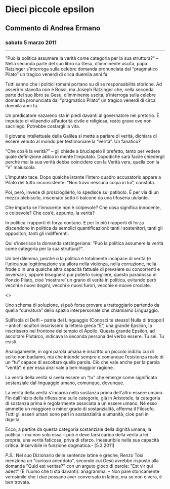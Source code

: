 # Dieci piccole epsilon  
## Commento di Andrea Ermano  
### sabato 5 marzo 2011
-----------------------------------

"Può la politica assumere la verità come categoria per la sua struttura?" – Nella seconda parte del suo libro su Gesù, d’imminente uscita, papa Ratzinger s’interroga sulla celebre domanda pronunciata dal “pragmatico Pilato” un tragico venerdì di circa duemila anni fa.


Tutti sanno che i politici romani portano su di sé responsabilità storiche. Ad asserirlo stavolta non è Bossi, ma Joseph Ratzinger che, nella seconda parte del suo libro su Gesù, d’imminente uscita, s’interroga sulla celebre domanda pronunciata dal “pragmatico Pilato” un tragico venerdì di circa duemila anni fa.

Un predicatore nazareno sta in piedi davanti al governatore nel pretorio. È imputato di vilipendio all’autorità civile e religiosa, reato grave ove non sacrilego. Potrebbe costargli la vita.

Il giovane intellettuale della Galilea si mette a parlare di verità, dichiara di essere venuto al mondo per testimoniare la “verità”. Un fanatico?

“Che cos’è la verità?” – gli chiede a bruciapelo il prefetto, tanto per vedere quale definizione abbia in mente l’imputato. Dopodiché sarà facile chiedergli perché mai la sua verità debba coincidere con la Verità vera, quella con la “V” maiuscola.

L’imputato tace. Dopo qualche istante l’intero quadro accusatorio appare a Pilato del tutto inconsistente: “Non trovo nessuna colpa in lui”, constata.

Poi, però, invece di proscioglierlo, lo spedisce sul patibolo. È per via di un mezzo plebiscito, inscenato sotto il balcone da una tifoseria ululante.

Che importa se l’innocente non è colpevole? Che cosa significa innocente, o colpevole? Che cos’è, appunto, la verità?

In politica i rapporti di forza contano. E per lo più i rapporti di forza discendono in politica da semplici quantificazioni: tanti i sostenitori, tanti gli oppositori, tanti gli indifferenti.

Qui s’inserisce la domanda ratzingeriana: ”Può la politica assumere la verità come categoria per la sua struttura?“.

Un bel dilemma, perché o la politica è totalmente incapace di verità (e l’unica sua legittimazione sta allora nella violenza, nella corruzione, nella frode o in una qualche altra capacità fattuale di prevalere su concorrenti e avversari), oppure bisognerà pur poterlo sciogliere, questo paradosso di Ponzio Pilato, cioè ‘mostrare’ un grano di verità in politica, evitando però vecchi e nuovi dogmi, vecchi e nuovi furori, vecchie e nuove crociate.

<>

Uno schema di soluzione, si può forse provare a tratteggiarlo partendo da quella “curvatura” dello spazio interpersonale che chiamiamo Linguaggio.

Sull’isola di Delfi – patria del Linguaggio (Conosci te stesso! Nulla di troppo!) – antichi scultori inscrissero la lettera greca “E”, una grande Epsilon, la inscrissero nel frontone del tempio di Apollo. Questa grande Epsilon, ad ascoltare Plutarco, indicava la seconda persona del verbo essere: Tu sei. Tu esisti.

Analogamente, in ogni parola umana è inscritto un piccolo indizio cui di solito non badiamo, ma che intende sempre e comunque l’esistenza reale di un “tu” capace di ascoltare quella parola. Ciò che vale anche per la parola “verità”, e per essa anzi vale a ben maggior ragione.

La verità della verità si svela essere un “tu” che emerge come significato sostanziale dal linguaggio umano, comunque, dovunque.

La verità della verità s'incarna nella sostanza prima dell'altro essere umano. Fin dall’inizio della riflessione sulle categorie, già in Aristotele, la categoria di sostanza prima è regolarmente associata a un essere umano. Né esso ammette un maggiore o minor grado di sostanzialità, afferma il Filosofo. Tutti gli esseri umani sono pari in sostanzialità e umanità, cioè pari in dignità.

Ecco, a partire da questa categoria sostanziale della dignità umana, la politica – ma non solo essa – può e deve farsi carico della verità a lei propria, una verità faticosa, priva di sfarzo. Inesauribile nella sua capacità critica. Inservibile in funzione dogmatica.- [5.3.2011]


*P.S.*: Nel suo Dizionario delle sentenze latine e greche, Renzo Tosi menziona un "curioso aneddoto", secondo cui Gesù avrebbe risposto alla domanda "Quid est veritas?" con un arguto gioco di parole: "Est vir qui adest" (È l'uomo che ti sta davanti): anagramma. – Non pare storicamente verosimile che i due possano aver conversato in latino, ma se non è vera, è ben trovata.


